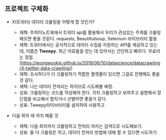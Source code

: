 ## 프로젝트 구체화

- X(트위터) 데이터 크롤링을 어떻게 할 것인가?
    - 재혁: 주피터노트북에서 트위터 api를 활용해서 우리가 관심있는 주제를 크롤링 해오면 좋을 것같다. requests, Beautifulsoup, Selenium 라이브러리 활용
    - 재혁: 트위터에서는 공식적으로 데이터 수집을 지원하는 API를 제공하고 있는데, 이름은 **Tweepy**. 최근 자료들을 얻는 데 있어서는 간단하고 빠르다. 무료라는 장점.(https://jeongwookie.github.io/2019/06/10/datascience/datacrawling/4-twitter-data-crawling/)
    - 재혁: 조사하다가 더 크롤링하기 적합한 플랫폼이 있으면 그걸로 진행해도 좋을 것 같다.
    - 재혁: 나는 데이터 전처리는 하이브로 시도해볼 예정.
    - 성표: 크롤링하는 코드를 작성해야 한다. 각자 크롤링하고 보여주고 설명해서 장단점을 비교해서 합치거나 선별하면 좋을거 같다.
    - 성표: Tweepy라이브러리를 설치하여 사용하고

- 다음 회의 때 까지 해올 것
    - 재혁: 다음 회의까지 크롤링하고 전처리 까지는 검색으로 시도해보기.
    - 성표: 둘 다 크롤링은 하고, 데이터 전처리 방법에 대해 할 수 있으면 시도하기